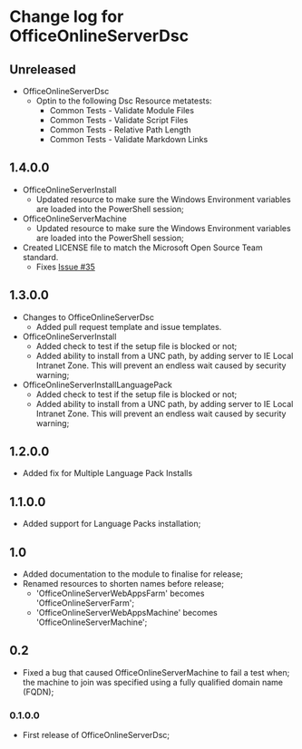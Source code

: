 # Change log for OfficeOnlineServerDsc

## Unreleased

* OfficeOnlineServerDsc
  * Optin to the following Dsc Resource metatests:
    * Common Tests - Validate Module Files
    * Common Tests - Validate Script Files
    * Common Tests - Relative Path Length
    * Common Tests - Validate Markdown Links

## 1.4.0.0

* OfficeOnlineServerInstall
  * Updated resource to make sure the Windows Environment
    variables are loaded into the PowerShell session;
* OfficeOnlineServerMachine
  * Updated resource to make sure the Windows Environment
    variables are loaded into the PowerShell session;
* Created LICENSE file to match the Microsoft Open Source Team standard.
  * Fixes [Issue #35](https://github.com/PowerShell/OfficeOnlineServerDsc/issues/35)

## 1.3.0.0

* Changes to OfficeOnlineServerDsc
  * Added pull request template and issue templates.
* OfficeOnlineServerInstall
  * Added check to test if the setup file is blocked or not;
  * Added ability to install from a UNC path, by adding server
    to IE Local Intranet Zone. This will prevent an endless wait
    caused by security warning;
* OfficeOnlineServerInstallLanguagePack
  * Added check to test if the setup file is blocked or not;
  * Added ability to install from a UNC path, by adding server
    to IE Local Intranet Zone. This will prevent an endless wait
    caused by security warning;

## 1.2.0.0

* Added fix for Multiple Language Pack Installs

## 1.1.0.0

* Added support for Language Packs installation;

## 1.0

* Added documentation to the module to finalise for release;
* Renamed resources to shorten names before release;
  * 'OfficeOnlineServerWebAppsFarm' becomes 'OfficeOnlineServerFarm';
  * 'OfficeOnlineServerWebAppsMachine' becomes 'OfficeOnlineServerMachine';

## 0.2

* Fixed a bug that caused OfficeOnlineServerMachine to fail a test when;
  the machine to join was specified using a fully qualified domain name (FQDN);

### 0.1.0.0

* First release of OfficeOnlineServerDsc;
